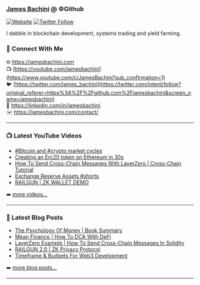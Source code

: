 ### [James Bachini][website] @ ⚙️Github

[![Website](https://img.shields.io/website?label=jamesbachini.com&style=for-the-badge&url=https%3A%2F%2Fjamesbachini.com)](https://jamesbachini.com)
[![Twitter Follow](https://img.shields.io/twitter/follow/james_bachini?color=1DA1F2&logo=twitter&style=for-the-badge)](https://twitter.com/intent/follow?original_referer=https%3A%2F%2Fgithub.com%2Fjamesbachini&screen_name=jamesbachini)

I dabble in blockchain development, systems trading and yield farming.

### 👋 Connect With Me

🌐 https://jamesbachini.com
<br />
📺 [https://youtube.com/jamesbachini](https://www.youtube.com/c/JamesBachini?sub_confirmation=1)
<br />
🐦 [https://twitter.com/james_bachini](https://twitter.com/intent/follow?original_referer=https%3A%2F%2Fgithub.com%2Fjamesbachini&screen_name=jamesbachini)
<br />
👔 https://linkedin.com/in/jamesbachini
<br />
✉️ https://jamesbachini.com/contact/

---

### 📺 Latest YouTube Videos

<!-- YOUTUBE:START -->
- [#Bitcoin and #crypto market cycles](https://www.youtube.com/watch?v=YNoTfB9mS5E)
- [Creating an Erc20 token on Ethereum in 30s](https://www.youtube.com/watch?v=guflYtqv0ec)
- [How To Send Cross-Chain Messages With LayerZero | Cross-Chain Tutorial](https://www.youtube.com/watch?v=rKVhQHmljXM)
- [Exchange Reserve Assets #shorts](https://www.youtube.com/watch?v=z1tq8GUL52Q)
- [RAILGUN | ZK WALLET DEMO](https://www.youtube.com/watch?v=2oIA6XIztOo)
<!-- YOUTUBE:END -->

➡️ [more videos...](https://youtube.com/jamesbachini)

---

### 📝 Latest Blog Posts

<!-- BLOG-POST-LIST:START -->
- [The Psychology Of Money | Book Summary](https://jamesbachini.com/psychology-of-money/)
- [Mean Finance | How To DCA With DeFi](https://jamesbachini.com/mean-finance/)
- [LayerZero Example | How To Send Cross-Chain Messages In Solidity](https://jamesbachini.com/layerzero-example/)
- [RAILGUN 2.0 | ZK Privacy Protocol](https://jamesbachini.com/railgun/)
- [Timeframe &amp; Budgets For Web3 Development](https://jamesbachini.com/web3-development/)
<!-- BLOG-POST-LIST:END -->

➡️ [more blog posts...](https://jamesbachini.com)

---

[website]: https://jamesbachini.com
[twitter]: https://twitter.com/james_bachini
[youtube]: https://youtube.com/jamesbachini
[linkedin]: https://linkedin.com/in/jamesbachini
